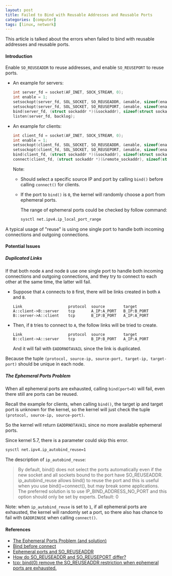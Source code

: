 ```yaml
---
layout: post
title: Failed to Bind with Reusable Addresses and Reusable Ports
categories: [computer]
tags: [linux, network]
---
```


This article is talked about the errors when failed to bind with reusable
addresses and reusable ports.

#### Introduction

Enable `SO_REUSEADDR` to reuse addresses,
and enable `SO_REUSEPORT` to reuse ports.

+ An example for servers:

  ```c
  int server_fd = socket(AF_INET, SOCK_STREAM, 0);
  int enable = 1;
  setsockopt(server_fd, SOL_SOCKET, SO_REUSEADDR, &enable, sizeof(enable));
  setsockopt(server_fd, SOL_SOCKET, SO_REUSEPORT, &enable, sizeof(enable));
  bind(server_fd, (struct sockaddr *)(&sockaddr), sizeof(struct sockaddr_in));
  listen(server_fd, backlog);
  ```

+ An example for clients:

  ```c
  int client_fd = socket(AF_INET, SOCK_STREAM, 0);
  int enable = 1;
  setsockopt(client_fd, SOL_SOCKET, SO_REUSEADDR, &enable, sizeof(enable));
  setsockopt(client_fd, SOL_SOCKET, SO_REUSEPORT, &enable, sizeof(enable));
  bind(client_fd, (struct sockaddr *)(&sockaddr), sizeof(struct sockaddr_in));
  connect(client_fd, (struct sockaddr *)(&remote_sockaddr), sizeof(struct sockaddr_in));
  ```

  Note:

  + Should select a specific source IP and port by calling `bind()` before
    calling `connect()` for clients.

  + If the port to `bind()` is `0`, the kernel will randomly choose a port
    from ephemeral ports.

    The range of ephemeral ports could be checked by follow command:

    ```bash
    sysctl net.ipv4.ip_local_port_range
    ```

A typical usage of "reuse" is using one single port to handle both incoming
connections and outgoing connections.

#### Potential Issues

##### Duplicated Links

If that both node `A` and node `B` use one single port to handle both
incoming connections and outgoing connections, and they try to connect to
each other at the same time, the latter will fail.

+ Suppose that `A` connects to `B` first, there will be links created in
  both `A` and `B`.

  ```
  Link                    protocol  source        target
  A::client->B::server    tcp       A_IP:A_PORT   B_IP:B_PORT
  B::server->A::client    tcp       B_IP:B_PORT   A_IP:A_PORT
  ```

+ Then, if `B` tries to connect to `A`, the follow links will be tried to
  create.

  ```
  Link                    protocol  source        target
  B::client->A::server    tcp       B_IP:B_PORT   A_IP:A_PORT
  ```

  And it will fail with `EADDRNOTAVAIL` since the link is duplicated.

Because the tuple `(protocol, source-ip, source-port, target-ip, target-port)`
should be unique in each node.

##### The Ephemeral Ports Problem

When all ephemeral ports are exhausted, calling `bind(port=0)` will fail,
even there still are ports can be reused.

Recall the example for clients, when calling `bind()`, the target ip and
target port is unknown for the kernel, so the kernel will just check the
tuple `(protocol, source-ip, source-port)`.

So the kernel will return `EADDRNOTAVAIL` since no more available ephemeral
ports.

Since kernel 5.7, there is a parameter could skip this error.

```bash
sysctl net.ipv4.ip_autobind_reuse=1
```

The description of `ip_autobind_reuse`:

> By default, bind() does not select the ports automatically even if
> the new socket and all sockets bound to the port have SO_REUSEADDR.
> ip_autobind_reuse allows bind() to reuse the port and this is useful
> when you use bind()+connect(), but may break some applications.
> The preferred solution is to use IP_BIND_ADDRESS_NO_PORT and this
> option should only be set by experts.
> Default: 0

Note: when `ip_autobind_reuse` is set to `1`, if all ephemeral ports are
exhausted, the kernel will randomly set a port, so there also has chance to
fail with `EADDRINUSE` when calling `connect()`.

#### References

- [The Ephemeral Ports Problem (and solution)]
- [Bind before connect]
- [Ephemeral ports and SO_REUSEADDR]
- [How do SO_REUSEADDR and SO_REUSEPORT differ?]
- [tcp: bind(0) remove the SO_REUSEADDR restriction when ephemeral ports are exhausted.]

[The Ephemeral Ports Problem (and solution)]: https://aleccolocco.blogspot.com/2008/11/ephemeral-ports-problem-and-solution.html
[Bind before connect]: https://idea.popcount.org/2014-04-03-bind-before-connect/
[Ephemeral ports and SO_REUSEADDR]: https://gavv.github.io/articles/ephemeral-port-reuse/
[How do SO_REUSEADDR and SO_REUSEPORT differ?]: https://stackoverflow.com/a/14388707
[tcp: bind(0) remove the SO_REUSEADDR restriction when ephemeral ports are exhausted.]: https://git.kernel.org/pub/scm/linux/kernel/git/torvalds/linux.git/commit/?id=4b01a9674231a97553a55456d883f584e948a78d
